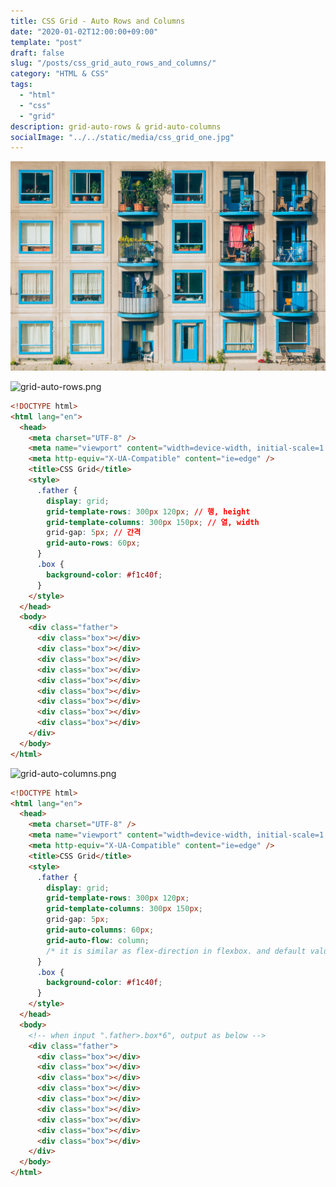 ```yaml
---
title: CSS Grid - Auto Rows and Columns
date: "2020-01-02T12:00:00+09:00"
template: "post"
draft: false
slug: "/posts/css_grid_auto_rows_and_columns/"
category: "HTML & CSS"
tags:
  - "html"
  - "css"
  - "grid"
description: grid-auto-rows & grid-auto-columns
socialImage: "../../static/media/css_grid_one.jpg"
---
```


<img src="../../static/media/css_grid_one.jpg">

![grid-auto-rows.png](https://images.velog.io/post-images/qkrcndtlr123/8acf2610-22e8-11ea-b744-67a9c7414bce/grid-auto-rows.png)

```html
<!DOCTYPE html>
<html lang="en">
  <head>
    <meta charset="UTF-8" />
    <meta name="viewport" content="width=device-width, initial-scale=1.0" />
    <meta http-equiv="X-UA-Compatible" content="ie=edge" />
    <title>CSS Grid</title>
    <style>
      .father {
        display: grid;
        grid-template-rows: 300px 120px; // 행, height
        grid-template-columns: 300px 150px; // 열, width
        grid-gap: 5px; // 간격
        grid-auto-rows: 60px;
      }
      .box {
        background-color: #f1c40f;
      }
    </style>
  </head>
  <body>
    <div class="father">
      <div class="box"></div>
      <div class="box"></div>
      <div class="box"></div>
      <div class="box"></div>
      <div class="box"></div>
      <div class="box"></div>
      <div class="box"></div>
      <div class="box"></div>
      <div class="box"></div>
    </div>
  </body>
</html>
```

![grid-auto-columns.png](https://images.velog.io/post-images/qkrcndtlr123/94720980-22e8-11ea-a931-9df1f37fabff/grid-auto-columns.png)

```html
<!DOCTYPE html>
<html lang="en">
  <head>
    <meta charset="UTF-8" />
    <meta name="viewport" content="width=device-width, initial-scale=1.0" />
    <meta http-equiv="X-UA-Compatible" content="ie=edge" />
    <title>CSS Grid</title>
    <style>
      .father {
        display: grid;
        grid-template-rows: 300px 120px;
        grid-template-columns: 300px 150px;
        grid-gap: 5px;
        grid-auto-columns: 60px;
        grid-auto-flow: column;
        /* it is similar as flex-direction in flexbox. and default value is row */
      }
      .box {
        background-color: #f1c40f;
      }
    </style>
  </head>
  <body>
    <!-- when input ".father>.box*6", output as below -->
    <div class="father">
      <div class="box"></div>
      <div class="box"></div>
      <div class="box"></div>
      <div class="box"></div>
      <div class="box"></div>
      <div class="box"></div>
      <div class="box"></div>
      <div class="box"></div>
      <div class="box"></div>
    </div>
  </body>
</html>
```
